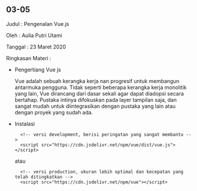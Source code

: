 ## 03-05

Judul : Pengenalan Vue.js

Oleh : Aulia Putri Utami

Tanggal : 23 Maret 2020

Ringkasan Materi :

- Pengertiang Vue js

  Vue adalah sebuah kerangka kerja nan progresif untuk membangun antarmuka pengguna. Tidak seperti beberapa kerangka kerja monolitik yang lain, Vue dirancang dari dasar sekali agar dapat diadopsi secara bertahap. Pustaka intinya difokuskan pada layer tampilan saja, dan sangat mudah untuk diintegrasikan dengan pustaka yang lain atau dengan proyek yang sudah ada. 

- Instalasi

        <!-- versi development, berisi peringatan yang sangat membantu -->
        <script src="https://cdn.jsdelivr.net/npm/vue/dist/vue.js"></script>

    atau

        <!-- versi production, ukuran lebih optimal dan kecepatan yang telah ditingkatkan -->
        <script src="https://cdn.jsdelivr.net/npm/vue"></script>

  

